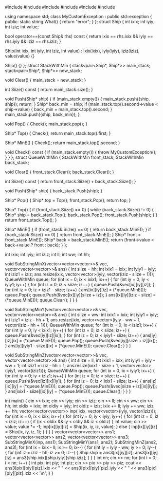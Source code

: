 #include <algorithm>
#include <deque>
#include <iostream>
#include <set>
#include <stack>
#include <vector>

using namespace std;
class MyCustomException : public std::exception {
 public:
  static string What() { return "error"; }
};
struct Ship {
  int ixix;
  int iyiy;
  int iziz;
  int value;

  bool operator==(const Ship& rhs) const {
    return ixix == rhs.ixix && iyiy == rhs.iyiy && iziz == rhs.iziz;
  }

  Ship(int ixix, int iyiy, int iziz, int value)
       : ixix(ixix), iyiy(iyiy), iziz(iziz), value(value) {}

  Ship() {}
};
struct StackWithMin {
  stack<pair<Ship*, Ship*>> main_stack;
  stack<pair<Ship*, Ship*>> new_stack;

  void Clear() { main_stack = new_stack; }

  int Siize() const { return main_stack.size(); }

  void Push(Ship* ship) {
    if (main_stack.empty()) {
      main_stack.push({ship, ship});
      return;
    }
    Ship* back_min = ship;
    if (main_stack.top().second->value < ship->value) {
      back_min = main_stack.top().second;
    }
    main_stack.push({ship, back_min});
  }

  void Pop() {
    Check();
    main_stack.pop();
  }

  Ship* Top() {
    Check();
    return main_stack.top().first;
  }

  Ship* MinE() {
    Check();
    return main_stack.top().second;
  }

  void Check() const {
    if (main_stack.empty()) {
      throw MyCustomException();
    }
  }
};
struct QueueWithMin {
  StackWithMin front_stack;
  StackWithMin back_stack;

  void Clear() {
    front_stack.Clear();
    back_stack.Clear();
  }

  int Siize() const { return front_stack.Siize() + back_stack.Siize(); }

  void Push(Ship* ship) { back_stack.Push(ship); }

  Ship* Pop() {
    Ship* top = Top();
    front_stack.Pop();
    return top;
  }

  Ship* Top() {
    if (front_stack.Siize() == 0) {
      while (back_stack.Siize() != 0) {
        Ship* ship = back_stack.Top();
        back_stack.Pop();
        front_stack.Push(ship);
      }
    }
    return front_stack.Top();
  }

  Ship* MinE() {
    if (front_stack.Siize() == 0) {
      return back_stack.MinE();
    }
    if (back_stack.Siize() == 0) {
      return front_stack.MinE();
    }
    Ship* front = front_stack.MinE();
    Ship* back = back_stack.MinE();
    return (front->value < back->value ? front : back);
  }
};

int ixix;
int iyiy;
int iziz;
int ll;
int ww;
int hh;

void SubStringMinX(vector<vector<vector<Ship>>>& vec,
                   vector<vector<vector<Ship>>>& ans) {
  int siize = hh;
  int ixix1 = ixix;
  int iyiy1 = iyiy;
  int iziz1 = iziz;
  ans.resize(ixix, vector<vector<Ship>>(iyiy, vector<Ship>(iziz - siize + 1)));
  QueueWithMin queue;
  for (int ix = 0; ix < ixix1; ix++) {
    for (int iy = 0; iy < iyiy1; iy++) {
      for (int iz = 0; iz < siize; iz++) {
        queue.Push(&vec[ix][iy][iz]);
      }
      for (int iz = 0; iz < iziz1 - siize; iz++) {
        ans[ix][iy][iz] = (*queue.MinE());
        queue.Pop();
        queue.Push(&vec[ix][iy][siize + iz]);
      }
      ans[ix][iy][iziz - siize] = (*queue.MinE());
      queue.Clear();
    }
  }
}

void SubStringMinY(vector<vector<vector<Ship>>>& vec,
                   vector<vector<vector<Ship>>>& ans) {
  int siize = ww;
  int ixix1 = ixix;
  int iyiy1 = iyiy;
  int iziz1 = iziz - hh + 1;
  ans.resize(ixix,
             vector<vector<Ship>>(iyiy - ww + 1, vector<Ship>(iziz - hh + 1)));
  QueueWithMin queue;
  for (int ix = 0; ix < iziz1; ix++) {
    for (int iy = 0; iy < ixix1; iy++) {
      for (int iz = 0; iz < siize; iz++) {
        queue.Push(&vec[iy][iz][ix]);
      }
      for (int iz = 0; iz < iyiy1 - siize; iz++) {
        ans[iy][iz][ix] = (*queue.MinE());
        queue.Pop();
        queue.Push(&vec[iy][siize + iz][ix]);
      }
      ans[iy][iyiy1 - siize][ix] = (*queue.MinE());
      queue.Clear();
    }
  }
}

void SubStringMinZ(vector<vector<vector<Ship>>>& vec,
                   vector<vector<vector<Ship>>>& ans) {
  int siize = ll;
  int ixix1 = ixix;
  int iyiy1 = iyiy - ww + 1;
  int iziz1 = iziz - hh + 1;
  ans.resize(ixix1 - siize + 1,
             vector<vector<Ship>>(iyiy1, vector<Ship>(iziz1)));
  QueueWithMin queue;
  for (int ix = 0; ix < iyiy1; ix++) {
    for (int iy = 0; iy < iziz1; iy++) {
      for (int iz = 0; iz < siize; iz++) {
        queue.Push(&vec[iz][ix][iy]);
      }
      for (int iz = 0; iz < ixix1 - siize; iz++) {
        ans[iz][ix][iy] = (*queue.MinE());
        queue.Pop();
        queue.Push(&vec[siize + iz][ix][iy]);
      }
      ans[ixix1 - siize][ix][iy] = (*queue.MinE());
      queue.Clear();
    }
  }
}

int main() {
  cin >> ixix;
  cin >> iyiy;
  cin >> iziz;
  cin >> ll;
  cin >> ww;
  cin >> hh;
  int oldix = ixix;
  int oldiy = iyiy;
  int oldiz = iziz;
  ixix += ll;
  iyiy += ww;
  iziz += hh;
  vector<vector<vector<Ship>>> inp(
       ixix, vector<vector<Ship>>(iyiy, vector<Ship>(iziz)));
  for (int ix = 0; ix < ixix; ix++) {
    for (int iy = 0; iy < iyiy; iy++) {
      for (int iz = 0; iz < iziz; iz++) {
        if (ix < oldix && iy < oldiy && iz < oldiz) {
          int value;
          cin >> value;
          value *= -1;
          inp[ix][iy][iz] = Ship(ix, iy, iz, value);
        } else {
          inp[ix][iy][iz] = Ship(ix, iy, iz, 1);
        }
      }
    }
  }
  vector<vector<vector<Ship>>> ans1;
  vector<vector<vector<Ship>>> ans2;
  vector<vector<vector<Ship>>> ans3;
  SubStringMinX(inp, ans1);
  SubStringMinY(ans1, ans2);
  SubStringMinZ(ans2, ans3);
  for (int ix = ixix - ll; ix >= 0; ix--) {
    for (int iy = iyiy - ww; iy >= 0; iy--) {
      for (int iz = iziz - hh; iz >= 0; iz--) {
        Ship ship = ans3[ix][iy][iz];
        ans3[ix][iy][iz] = ans3[ship.ixix][ship.iyiy][ship.iziz];
      }
    }
  }
  int nn;
  cin >> nn;
  for (int i = 0; i < nn; i++) {
    int pix;
    int piy;
    int piz;
    cin >> pix >> piy >> piz;
    cout << ans3[pix][piy][piz].ixix << " " << ans3[pix][piy][piz].iyiy << " "
         << ans3[pix][piy][piz].iziz << '\n';
  }
}
